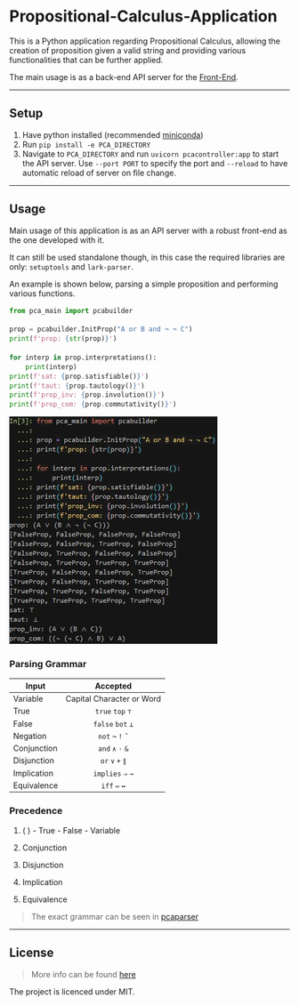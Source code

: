 # Propositional-Calculus-Application

This is a Python application regarding Propositional Calculus, allowing the creation of proposition given a valid string
and providing various functionalities that can be further applied.

The main usage is as a back-end API server for the [Front-End](https://github.com/p2424630/PCA-Front).

***

## Setup

1. Have python installed (recommended [miniconda](https://docs.conda.io/en/latest/miniconda.html))
2. Run `pip install -e PCA_DIRECTORY`
3. Navigate to `PCA_DIRECTORY` and run `uvicorn pcacontroller:app` to start the API server. Use `--port PORT` to specify the port and `--reload` to have automatic reload of server on file change.


***

## Usage

Main usage of this application is as an API server with a robust front-end as the one developed with it. 

It can still be
used standalone though, in this case the required libraries are only: `setuptools` and `lark-parser`.

An example is shown below, parsing a simple proposition and performing various
functions.

```python
from pca_main import pcabuilder

prop = pcabuilder.InitProp("A or B and ¬ ¬ C")
print(f'prop: {str(prop)}')

for interp in prop.interpretations():
    print(interp)
print(f'sat: {prop.satisfiable()}')
print(f'taut: {prop.tautology()}')
print(f'prop_inv: {prop.involution()}')
print(f'prop_com: {prop.commutativity()}')
```

![alt text][pcabuilder]

[pcabuilder]: images/pcabuilder_example.JPG "pcabuilder image"

### Parsing Grammar

| Input        | Accepted|
| ------------- |:-------------:|
| Variable | Capital Character or Word|
| True | `true` `top` `⊤`|
| False | `false` `bot` `⊥`|
| Negation | `not` `¬` `!` `˜`|
| Conjunction | `and` `∧` `·` `&`|
| Disjunction | `or` `∨` `+` `∥`|
| Implication | `implies` `⇒` `→`|
| Equivalence | `iff` `⇔` `↔`|

### Precedence

1. ( ) - True - False - Variable

2. Conjunction

3. Disjunction

4. Implication

5. Equivalence

> The exact grammar can be seen in [pcaparser](pca_main/pcaparser.py)



***

## License

> More info can be found [here](LICENSE)

The project is licenced under MIT.
